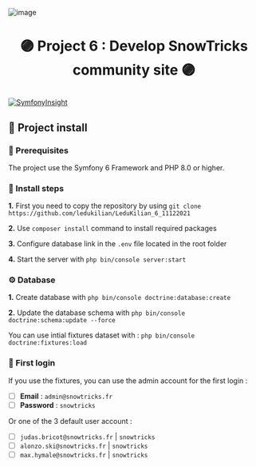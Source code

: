 ![image](https://user-images.githubusercontent.com/54909696/144947502-ef90f2a8-efcb-415d-b30d-5eba9d56fa65.png)
# <p align="center">🟣 Project 6 : Develop SnowTricks community site 🟣</p>
[![SymfonyInsight](https://insight.symfony.com/projects/2341af49-e3dc-413e-8baf-b4bbd849e522/big.svg)](https://insight.symfony.com/projects/2341af49-e3dc-413e-8baf-b4bbd849e522)

## 🧱 Project install
### 🧩 Prerequisites

The project use the Symfony 6 Framework and PHP 8.0 or higher.


### 📌️ Install steps

**1.** First you need to copy the repository by using `git clone https://github.com/ledukilian/LeduKilian_6_11122021`

**2.** Use `composer install` command to install required packages

**3.** Configure database link in the `.env` file located in the root folder

**4.** Start the server with `php bin/console server:start`

### ⚙️ Database

**1.** Create database with `php bin/console doctrine:database:create`

**2.** Update the database schema with `php bin/console doctrine:schema:update --force`

You can use intial fixtures dataset with : `php bin/console doctrine:fixtures:load`

    

### 🔐 First login
If you use the fixtures, you can use the admin account for the first login :

- [ ] **Email** : `admin@snowtricks.fr`
- [ ] **Password** : `snowtricks`

Or one of the 3 default user account :

- [ ] `judas.bricot@snowtricks.fr` | `snowtricks`
- [ ] `alonzo.ski@snowtricks.fr` | `snowtricks`
- [ ] `max.hymale@snowtricks.fr` | `snowtricks`